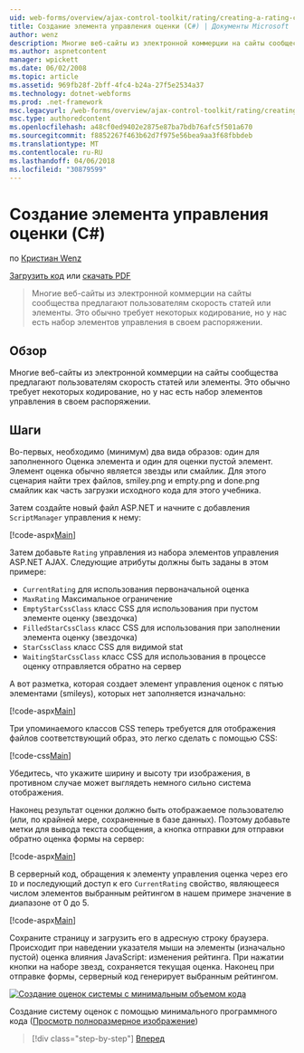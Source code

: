 ```yaml
---
uid: web-forms/overview/ajax-control-toolkit/rating/creating-a-rating-control-cs
title: Создание элемента управления оценки (C#) | Документы Microsoft
author: wenz
description: Многие веб-сайты из электронной коммерции на сайты сообщества предлагают пользователям скорость статей или элементы. Это обычно требует некоторых кодирование, но у нас есть...
ms.author: aspnetcontent
manager: wpickett
ms.date: 06/02/2008
ms.topic: article
ms.assetid: 969fb28f-2bff-4fc4-b24a-27f5e2534a37
ms.technology: dotnet-webforms
ms.prod: .net-framework
msc.legacyurl: /web-forms/overview/ajax-control-toolkit/rating/creating-a-rating-control-cs
msc.type: authoredcontent
ms.openlocfilehash: a48cf0ed9402e2875e87ba7bdb76afc5f501a670
ms.sourcegitcommit: f8852267f463b62d7f975e56bea9aa3f68fbbdeb
ms.translationtype: MT
ms.contentlocale: ru-RU
ms.lasthandoff: 04/06/2018
ms.locfileid: "30879599"
---
```

<a name="creating-a-rating-control-c"></a>Создание элемента управления оценки (C#)
====================
по [Кристиан Wenz](https://github.com/wenz)

[Загрузить код](http://download.microsoft.com/download/9/3/f/93f8daea-bebd-4821-833b-95205389c7d0/rating0.cs.zip) или [скачать PDF](http://download.microsoft.com/download/2/d/c/2dc10e34-6983-41d4-9c08-f78f5387d32b/rating0CS.pdf)

> Многие веб-сайты из электронной коммерции на сайты сообщества предлагают пользователям скорость статей или элементы. Это обычно требует некоторых кодирование, но у нас есть набор элементов управления в своем распоряжении.


## <a name="overview"></a>Обзор

Многие веб-сайты из электронной коммерции на сайты сообщества предлагают пользователям скорость статей или элементы. Это обычно требует некоторых кодирование, но у нас есть набор элементов управления в своем распоряжении.

## <a name="steps"></a>Шаги

Во-первых, необходимо (минимум) два вида образов: один для заполненного Оценка элемента и один для оценки пустой элемент. Элемент оценка обычно является звезды или смайлик. Для этого сценария найти трех файлов, smiley.png и empty.png и done.png смайлик как часть загрузки исходного кода для этого учебника.

Затем создайте новый файл ASP.NET и начните с добавления `ScriptManager` управления к нему:

[!code-aspx[Main](creating-a-rating-control-cs/samples/sample1.aspx)]

Затем добавьте `Rating` управления из набора элементов управления ASP.NET AJAX. Следующие атрибуты должны быть заданы в этом примере:

- `CurrentRating` для использования первоначальной оценка
- `MaxRating` Максимальное ограничение
- `EmptyStarCssClass` класс CSS для использования при пустом элементе оценку (звездочка)
- `FilledStarCssClass` класс CSS для использования при заполнении элемента оценку (звездочка)
- `StarCssClass` класс CSS для видимой stat
- `WaitingStarCssClass` класс CSS для использования в процессе оценку отправляется обратно на сервер

А вот разметка, которая создает элемент управления оценок с пятью элементами (smileys), которых нет заполняется изначально:

[!code-aspx[Main](creating-a-rating-control-cs/samples/sample2.aspx)]

Три упоминаемого классов CSS теперь требуется для отображения файлов соответствующий образ, это легко сделать с помощью CSS:

[!code-css[Main](creating-a-rating-control-cs/samples/sample3.css)]

Убедитесь, что укажите ширину и высоту три изображения, в противном случае может выглядеть немного сильно система отображения.

Наконец результат оценки должно быть отображаемое пользователю (или, по крайней мере, сохраненные в базе данных). Поэтому добавьте метки для вывода текста сообщения, а кнопка отправки для отправки обратно оценка формы на сервер:

[!code-aspx[Main](creating-a-rating-control-cs/samples/sample4.aspx)]

В серверный код, обращения к элементу управления оценка через его `ID` и последующий доступ к его `CurrentRating` свойство, являющееся числом элементов выбранным рейтингом в нашем примере значение в диапазоне от 0 до 5.

[!code-aspx[Main](creating-a-rating-control-cs/samples/sample5.aspx)]

Сохраните страницу и загрузить его в адресную строку браузера. Происходит при наведении указателя мыши на элементы (изначально пустой) оценка влияния JavaScript: изменения рейтинга. При нажатии кнопки на наборе звезд, сохраняется текущая оценка. Наконец при отправке формы, серверный код генерирует выбранным рейтингом.


[![Создание оценок системы с минимальным объемом кода](creating-a-rating-control-cs/_static/image2.png)](creating-a-rating-control-cs/_static/image1.png)

Создание систему оценок с помощью минимального программного кода ([Просмотр полноразмерное изображение](creating-a-rating-control-cs/_static/image3.png))

> [!div class="step-by-step"]
> [Вперед](creating-a-rating-control-vb.md)
